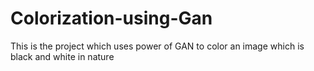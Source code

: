 # Colorization-using-Gan
This is the project which uses power of GAN to color an image which is black and white in nature
